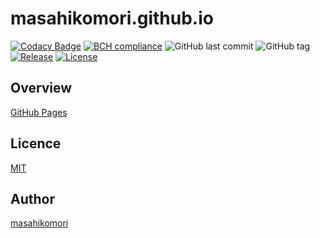 # masahikomori.github.io

[![Codacy Badge](https://api.codacy.com/project/badge/Grade/99b1759d21b6488bb3a7710ffbc325df)](https://www.codacy.com/app/masahikomori/masahikomori.github.io?utm_source=github.com&amp;utm_medium=referral&amp;utm_content=masahikomori/masahikomori.github.io&amp;utm_campaign=Badge_Grade)
[![BCH compliance](https://bettercodehub.com/edge/badge/masahikomori/masahikomori.github.io?branch=master)](https://bettercodehub.com/)
![GitHub last commit](https://img.shields.io/github/last-commit/masahikomori/masahikomori.github.io.svg)
![GitHub tag](https://img.shields.io/github/tag/masahikomori/masahikomori.github.io.svg)
[![Release](https://img.shields.io/github/release/masahikomori/masahikomori.github.io.svg)](https://github.com/masahikomori/masahikomori.github.io/releases/latest)
[![License](https://img.shields.io/github/license/masahikomori/masahikomori.github.io.svg)](https://github.com/masahikomori/masahikomori.github.io/blob/master/LICENSE)

## Overview

[GitHub Pages](https://masahikomori.github.io/)

## Licence

[MIT](https://github.com/masahikomori/masahikomori.github.io/blob/master/LICENSE)

## Author

[masahikomori](https://github.com/masahikomori)
